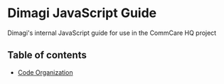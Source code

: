 # Dimagi JavaScript Guide

Dimagi's internal JavaScript guide for use in the CommCare HQ project


## Table of contents

- [Code Organization](./code-organization.md)
